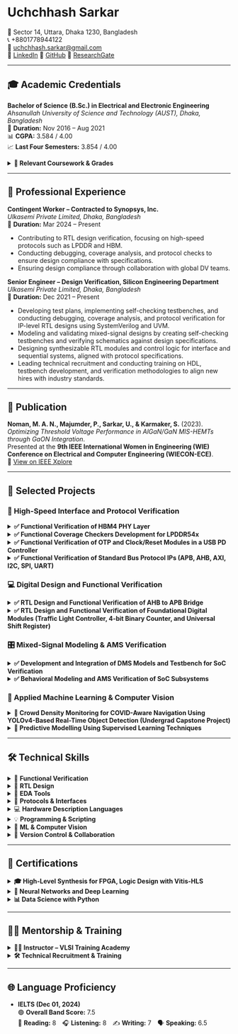 # Uchchhash Sarkar

📍 Sector 14, Uttara, Dhaka 1230, Bangladesh  
📞 +8801778944122  
📧 uchchhash.sarkar@gmail.com  
🔗 [LinkedIn](https://linkedin.com/in/uchchhash) 
🔗 [GitHub](https://github.com/uchchhash)
🔗 [ResearchGate](https://www.researchgate.net/profile/Uchchhash_Sarkar)

---

## 🎓 Academic Credentials

**Bachelor of Science (B.Sc.) in Electrical and Electronic Engineering**  
*Ahsanullah University of Science and Technology (AUST), Dhaka, Bangladesh*  
📅 **Duration:** Nov 2016 – Aug 2021  
📊 **CGPA:** 3.584 / 4.00  
📈 **Last Four Semesters:** 3.854 / 4.00 

<details>
<summary><strong>📘 Relevant Coursework & Grades</strong></summary>

- VLSI I & Lab – A+, A+ (4.00)  
- VLSI II & Lab – A+, A+ (4.00)  
- Computer Architecture – A+ (4.00)  
- Microprocessor & System Design & Lab – A+, A+ (4.00)  
- Digital Logic Design – A+ (4.00)  
- Digital Signal Processing I & Lab – A+, A+ (4.00)  
- Analog Integrated Circuit – A (3.75)  
- Project & Thesis – A+ (4.00)  

</details>

---

## 💼 Professional Experience

**Contingent Worker – Contracted to Synopsys, Inc.**  
*Ulkasemi Private Limited, Dhaka, Bangladesh*  
📅 **Duration:** Mar 2024 – Present  
- Contributing to RTL design verification, focusing on high-speed protocols such as LPDDR and HBM.
- Conducting debugging, coverage analysis, and protocol checks to ensure design compliance with specifications.
- Ensuring design compliance through collaboration with global DV teams.

**Senior Engineer – Design Verification, Silicon Engineering Department**  
*Ulkasemi Private Limited, Dhaka, Bangladesh*  
📅 **Duration:** Dec 2021 – Present  
- Developing test plans, implementing self-checking testbenches, and conducting debugging, coverage analysis, and protocol verification for IP-level RTL designs using SystemVerilog and UVM.
- Modeling and validating mixed-signal designs by creating self-checking testbenches and verifying schematics against design specifications.
- Designing synthesizable RTL modules and control logic for interface and sequential systems, aligned with protocol specifications.
- Leading technical recruitment and conducting training on HDL, testbench development, and verification methodologies to align new hires with industry standards.

---

## 📄 Publication

**Noman, M. A. N., Majumder, P., Sarkar, U., & Karmaker, S.** (2023).  
*Optimizing Threshold Voltage Performance in AlGaN/GaN MIS-HEMTs through GaON Integration*.  
Presented at the **9th IEEE International Women in Engineering (WIE) Conference on Electrical and Computer Engineering (WIECON-ECE)**.  
🔗 [View on IEEE Xplore](https://ieeexplore.ieee.org/document/10456403)

---

## 🧪 Selected Projects


### 🔌 High-Speed Interface and Protocol Verification

<details>
<summary><strong>✅ Functional Verification of HBM4 PHY Layer</strong></summary>

**Organization:** Synopsys Inc | 📅 Duration: Jun 2024 – Present  
**Objective:** Implement and verify HBM4 PHY initialization and training sequences for mission mode readiness.  

**Contributions:**
- Implemented key initialization steps, including power-up, clock setup, CSR configuration, and PHY initialization.  
- Analyzed specifications to determine correct sequences for lane repair, impedance calibration, and training.  
- Debugged and resolved design issues through collaboration with designers.  

**Result:** Successfully implemented PHY initialization sequences, resolved critical bugs, and progressed to advanced training sequences as part of the ongoing project.

</details>


<details>
<summary><strong>✅ Functional Coverage Checkers Development for LPDDR54x</strong></summary>

**Organization:** Synopsys Inc | 📅 Duration: Apr 2024 – Present  
**Objective:** Develop a portable functional coverage checker for LPDDR54x interfaces, ensuring protocol compliance and scalability.  

**Contributions:**
- Implemented illegal bin coverage for LPDDR4 and LPDDR5, focusing on critical scenarios such as frequency changes, low power states, snooping, and sideband operations.  
- Developed a modular architecture using macros to support incremental updates and compatibility across DDR/LPDDR IPs, including LPDDR6.  
- Designed targeted negative test cases to ensure accurate detection of illegal conditions and enhance protocol compliance validation.  
- Currently working on extending coverage for additional scenarios as part of the ongoing project.  

**Result:** Delivered a scalable and reusable coverage checker, significantly improving verification efficiency for multiple DDR/LPDDR designs.

</details>



<details>
<summary><strong>✅ Functional Verification of OTP and Clock/Reset Modules in a USB PD Controller</strong></summary>

**Organization:** Texas Instruments  
**Objective:** Verify OTP operations and clock/reset functionalities in a USB Power Delivery (PD) controller to ensure compliance with design specifications.  

**Contributions:**
- Verified OTP operations, including read, burn, and standby, achieving comprehensive functional coverage.  
- Developed UVM testbench components and implemented SystemVerilog assertions for critical timing and state transitions.  
- Debugged clock/reset sequences for power-on reset (POR) and soft reset functionality, resolving design issues collaboratively with the design team.  

**Result:** Verified OTP and clock/reset functionalities, resolved design bugs, and achieved 100% functional coverage.

</details>



<details>
<summary><strong>✅ Functional Verification of Standard Bus Protocol IPs (APB, AHB, AXI, I2C, SPI, UART)</strong></summary>

**Organization:** Ulkasemi Internal  
**Objective:** Develop UVM-based environments to verify protocol-specific IPs.  

**Contributions:**
- Extracted design features from specifications and developed testbenches with protocol-specific agents, BFMs (drivers/monitors), test cases, assertions, and coverage plans.  
- Implemented constrained random testing and developed corner-case scenarios to validate all functional aspects.  
- Verified protocol sequences using SystemVerilog assertions for robustness and compliance.  

**Result:** Achieved 100% functional and code coverage, ensuring thorough protocol verification and compliance with design specifications.

</details>


### 💻 Digital Design and Functional Verification

<details>
<summary><strong>✅ RTL Design and Functional Verification of AHB to APB Bridge</strong></summary>

**Organization:** Ulkasemi Internal  
**Objective:** Design and verify an AHB to APB protocol bridge to enable communication between high-speed AHB and low-speed APB peripherals in SoC systems.  

**Contributions:**
- Developed RTL for AHB slave and APB master using Verilog, with control FSMs and asynchronous dual-clock FIFOs for CDC (400 MHz ↔ 100 MHz).  
- Built a UVM-based testbench with reusable agents, sequencers, monitors, and config classes.  
- Created directed and randomized tests for protocol correctness, invalid accesses, and transfer edge cases.  

**Result:** Verified protocol conversion and CDC logic via simulation; achieved full code and functional coverage.  
*Synthesis and timing closure were not within the scope of this project.*

</details>



<details>
<summary><strong>✅ RTL Design and Functional Verification of Foundational Digital Modules (Traffic Light Controller, 4-bit Binary Counter, and Universal Shift Register)</strong></summary>

**Organization:** Ulkasemi Internal  
**Objective:** Design and verify sequential digital modules using Verilog and SystemVerilog.  

**Contributions:**
- Designed synthesizable RTL for a binary counter, shift register, and FSM-based traffic light controller.  
- Built modular testbenches with reusable components; verified functionality using directed and randomized tests with full coverage.  

**Result:** Completed RTL design and functional verification of all modules, reinforcing skills in FSM design, RTL coding, and SV-based verification.

</details>


### 🎛️ Mixed-Signal Modeling & AMS Verification

<details>
<summary><strong>✅ Development and Integration of DMS Models and Testbench for SoC Verification</strong></summary>

**Organization:** Designer’s Guide  
**Objective:** Develop and integrate DMS models for analog-digital co-simulation.  

**Contributions:**
- Built discrete mixed-signal (DMS) models for blocks such as PLL, PMIC, and data converters using Real-Number Modeling (RNM) and User-Defined Nettypes (UDN).  
- Validated analog models against schematics using Verilog-AMS testbenches to ensure functional accuracy.  
- Integrated DMS models into a UVM-based testbench for seamless analog-digital verification.  

**Result:** Delivered validated DMS models and reduced simulation time by 90%, enabling efficient co-simulation and verification.  
Recognized for contributions in the paper "**Advanced UVM-Based Chip Verification Methodologies with Full Analog Functionality.**"

</details>



<details>
<summary><strong>✅ Behavioral Modeling and AMS Verification of SoC Subsystems</strong></summary>

**Organizations:** SigmaSense, ETA Wireless  
**Objective:** To develop and verify analog IPs in a touch controller and a wireless baseband generator using Real-Number Modeling and Verilog-AMS, enabling efficient mixed-signal simulation and seamless integration in SoC subsystems.  

**Contributions:**
- Developed behavioral models for a wide range of analog components—including Power-on Reset (POR), Thermal Shutdown Detect (TSD), Ultra-Low Voltage Detect (UVLO), Bias Circuits, LDO, Bandgap Reference (BGR), Data Converters, Oscillators, and Clock Generators using SystemVerilog RNM and Verilog-AMS.  
- Created self-checking Verilog-AMS testbenches to validate model behavior against design specifications and schematic functionality.  
- Verified power-up sequences and ensured functional accuracy through mixed-signal co-simulation, enabling seamless SoC subsystem integration.  

**Result:** Delivered validated RNM models, Verilog-AMS testbenches, and verified schematics, ensuring accurate digital-analog integration, improved AMS verification coverage, and significantly reduced simulation time.

</details>


### 🧠 Applied Machine Learning & Computer Vision

<details>
<summary><strong>🎯 Crowd Density Monitoring for COVID-Aware Navigation Using YOLOv4-Based Real-Time Object Detection (Undergrad Capstone Project)</strong></summary>

**Organization:** Ahsanullah University of Science and Technology  
**Objective:** Develop a real-time people detection system using YOLOv4 to monitor crowd density in public spaces and promote safer navigation during the COVID-19 pandemic.  

**Contributions:**
- Trained and optimized a YOLOv4-based deep learning model to detect individuals in video streams.  
- Integrated the detection system into a web-based interface for real-time visualization of crowd density.  
- Implemented a pipeline for data acquisition, model inference, and user-facing visualization to support social distancing.  

**Result:** Delivered a fully functional prototype combining deep learning, computer vision, and full-stack web integration, gaining hands-on experience in end-to-end AI system deployment.

</details>



<details>
<summary><strong>🎯 Predictive Modelling Using Supervised Learning Techniques</strong></summary>

**Organization:** Quantum.AI, BD  
**Objective:** Apply supervised machine learning algorithms to solve regression and classification problems using real-world datasets.  

**Contributions:**
- Preprocessed and analyzed datasets (bike sharing, Titanic) using Pandas and Seaborn.  
- Built regression and classification models (Linear/Logistic Regression, Random Forest, KNN) with Scikit-learn.  
- Evaluated performance with RMSE, R², Accuracy, and visualized model behavior.  

**Result:** Developed validated ML models and demonstrated end-to-end workflows from data processing to evaluation.

</details>

---

## 🛠️ Technical Skills

<details>
<summary>🧪 <strong>Functional Verification</strong></summary>

- Constraint Random Testbenches  
- Coverage-Driven Verification  
- Assertion-Based Verification (ABV)  
- Co-Simulation  
- Gate-Level Simulation (GLS)  
- Behavioral & Real-Number Modeling (RNM)  
- Mixed-Signal Verification  

</details>

<details>
<summary>🔧 <strong>RTL Design</strong></summary>

- FSM Design  
- Sequential & Combinational Logic Design  
- High-Level Synthesis (HLS)  

</details>

<details>
<summary>🧰 <strong>EDA Tools</strong></summary>

- Cadence (Xcelium, Virtuoso, IMC, vManager)  
- Synopsys (Verdi, VCS)  
- Xilinx (Vivado, Vitis-HLS)  

</details>

<details>
<summary>📡 <strong>Protocols & Interfaces</strong></summary>

- AMBA (APB, AHB, AXI)  
- SPI, I2C, UART  
- DFI, DDR, HBM4 PHY  

</details>

<details>
<summary>💻 <strong>Hardware Description Languages</strong></summary>

- Verilog  
- SystemVerilog  
- SystemVerilog Assertions (SVA)  
- Verilog-AMS  
- UVM  

</details>

<details>
<summary>💡 <strong>Programming & Scripting</strong></summary>

- C++  
- Python  
- Bash  

</details>

<details>
<summary>🤖 <strong>ML & Computer Vision</strong></summary>

- Supervised Learning  
- Neural Networks  
- CNNs (YOLO)  
- Scikit-learn, Matplotlib, Seaborn  

</details>

<details>
<summary>📁 <strong>Version Control & Collaboration</strong></summary>

- Git, Perforce  
- JIRA, Confluence  

</details>


---

## 🧾 Certifications

<details>
<summary><strong>🎓 High-Level Synthesis for FPGA, Logic Design with Vitis-HLS</strong></summary>

*Udemy, 2024* | [Combinational Circuits Certificate](#) | [Sequential Circuits Certificate](#)  
- Gained expertise in designing, debugging, and implementing combinational and sequential circuits on FPGAs using C++.  
- Utilized Xilinx Vitis-HLS and Vivado to generate RTL IPs, develop C-based testbenches, and simulate designs for functional verification.  

</details>

<details>
<summary><strong>🤖 Neural Networks and Deep Learning</strong></summary>

*DeepLearning.AI on Coursera, Sept 2020* | [Certificate](#)  
- Covered deep learning fundamentals, artificial neural networks, backpropagation, and network architectures.  

</details>

<details>
<summary><strong>📊 Data Science with Python</strong></summary>

*Quantum.ai, Bangladesh, June 2021* | [Certificate](#)  
- Explored Python programming, statistics, web scraping, data preprocessing, analysis, and supervised machine learning.  

</details>


---

## 👨‍🏫 Mentorship & Training

<details>
<summary><strong>🧑‍🏫 Instructor – VLSI Training Academy</strong></summary>

*United International University, Dhaka, Bangladesh*  
- Conducted training on HDL, SystemVerilog, and Verilog.  
- Taught RTL design flow covering synthesis, simulation, and verification.  
- Guided students in testbench development and adoption of industry-standard VLSI methodologies.  

</details>

<details>
<summary><strong>🛠️ Technical Recruitment & Training</strong></summary>

*Ulkasemi Private Limited, Dhaka, Bangladesh*  
- Developed recruitment assessments and led technical interviews on SystemVerilog, RTL design, and VLSI fundamentals.  
- Conducted structured onboarding sessions covering HDL, testbench development, and verification flows.  

</details>


---

## 🌐 Language Proficiency

- **IELTS (Dec 01, 2024)**  
  🟢 **Overall Band Score:** 7.5  
  📖 **Reading:** 8 🎧 **Listening:** 8 ✍️ **Writing:** 7 🗣️ **Speaking:** 6.5








